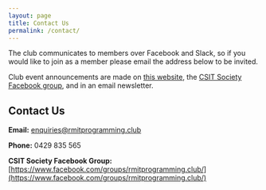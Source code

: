 ```yaml
---
layout: page
title: Contact Us
permalink: /contact/
---
```


The club communicates to members over Facebook and Slack, so if you would like to join as a member please email the address below to be invited.

Club event announcements are made on [this website](http://rmitprogramming.club), the [CSIT Society Facebook group](https://www.facebook.com/groups/rmit.ases/), and in an email newsletter.

## Contact Us

**Email:** [enquiries@rmitprogramming.club](mailto:enquiries@rmitprogramming.club)

**Phone:** 0429 835 565

**CSIT Society Facebook Group:** [https://www.facebook.com/groups/rmitprogramming.club/](https://www.facebook.com/groups/rmitprogramming.club/)
